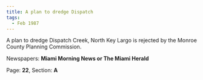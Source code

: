 ```yaml
---  
title: A plan to dredge Dispatch  
tags:  
  - Feb 1987  
---  
```

  
A plan to dredge Dispatch Creek, North Key Largo is rejected by the Monroe County Planning Commission.  
  
Newspapers: **Miami Morning News or The Miami Herald**  
  
Page: **22**, Section: **A** 
